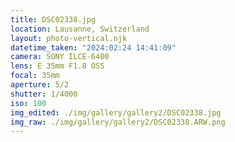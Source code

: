```yaml
---
title: DSC02338.jpg
location: Lausanne, Switzerland
layout: photo-vertical.njk
datetime_taken: "2024:02:24 14:41:09"
camera: SONY ILCE-6400
lens: E 35mm F1.8 OSS
focal: 35mm
aperture: 5/2
shutter: 1/4000
iso: 100
img_edited: ./img/gallery/gallery2/DSC02338.jpg
img_raw: ./img/gallery/gallery2/DSC02338.ARW.png
---
```

